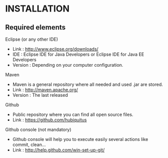 # INSTALLATION


Required elements
-----------------

Eclipse (or any other IDE)

* Link : http://www.eclipse.org/downloads/
* IDE : Eclipse IDE for Java Developers or Eclipse IDE for Java EE Developers
* Version : Depending on your computer configuration.

Maven

* Maven is a general repository where all needed and used .jar are stored.
* Link : http://maven.apache.org/
* Version : The last released

Github

* Public repository where you can find all open source files.
* Link : https://github.com/hubiquitus

Github console (not mandatory)

* Github console will help you to execute easily several actions like commit, clean…
* Link : http://help.github.com/win-set-up-git/


